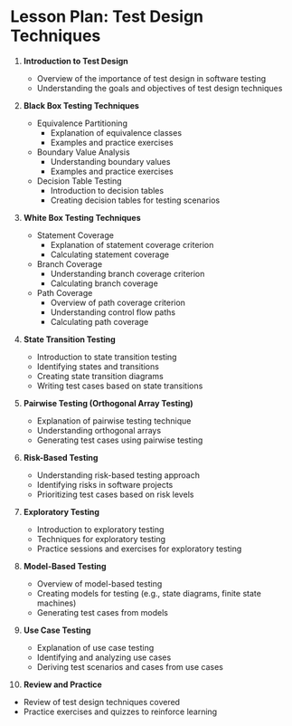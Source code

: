 # Lesson Plan: Test Design Techniques

1. **Introduction to Test Design**
   - Overview of the importance of test design in software testing
   - Understanding the goals and objectives of test design techniques

2. **Black Box Testing Techniques**
   - Equivalence Partitioning
      - Explanation of equivalence classes
      - Examples and practice exercises
   - Boundary Value Analysis
      - Understanding boundary values
      - Examples and practice exercises
   - Decision Table Testing
      - Introduction to decision tables
      - Creating decision tables for testing scenarios

3. **White Box Testing Techniques**
   - Statement Coverage
      - Explanation of statement coverage criterion
      - Calculating statement coverage
   - Branch Coverage
      - Understanding branch coverage criterion
      - Calculating branch coverage
   - Path Coverage
      - Overview of path coverage criterion
      - Understanding control flow paths
      - Calculating path coverage

4. **State Transition Testing**
   - Introduction to state transition testing
   - Identifying states and transitions
   - Creating state transition diagrams
   - Writing test cases based on state transitions

5. **Pairwise Testing (Orthogonal Array Testing)**
   - Explanation of pairwise testing technique
   - Understanding orthogonal arrays
   - Generating test cases using pairwise testing

6. **Risk-Based Testing**
   - Understanding risk-based testing approach
   - Identifying risks in software projects
   - Prioritizing test cases based on risk levels

7. **Exploratory Testing**
   - Introduction to exploratory testing
   - Techniques for exploratory testing
   - Practice sessions and exercises for exploratory testing

8. **Model-Based Testing**
   - Overview of model-based testing
   - Creating models for testing (e.g., state diagrams, finite state machines)
   - Generating test cases from models

9. **Use Case Testing**
   - Explanation of use case testing
   - Identifying and analyzing use cases
   - Deriving test scenarios and cases from use cases

10. **Review and Practice**
   - Review of test design techniques covered
   - Practice exercises and quizzes to reinforce learning
